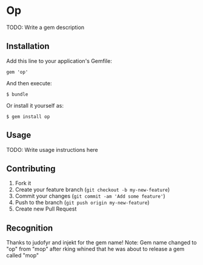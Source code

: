 # Op

TODO: Write a gem description

## Installation

Add this line to your application's Gemfile:

    gem 'op'

And then execute:

    $ bundle

Or install it yourself as:

    $ gem install op

## Usage

TODO: Write usage instructions here

## Contributing

1. Fork it
2. Create your feature branch (`git checkout -b my-new-feature`)
3. Commit your changes (`git commit -am 'Add some feature'`)
4. Push to the branch (`git push origin my-new-feature`)
5. Create new Pull Request

## Recognition
Thanks to judofyr and injekt for the gem name!
Note: Gem name changed to "op" from "mop" after rking whined that he was about to release a gem called "mop"
